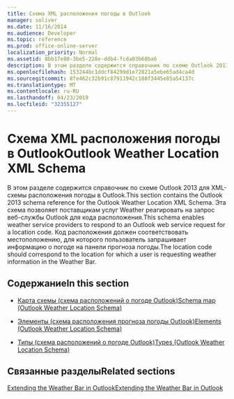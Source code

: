 ```yaml
---
title: Схема XML расположения погоды в Outlook
manager: soliver
ms.date: 11/16/2014
ms.audience: Developer
ms.topic: reference
ms.prod: office-online-server
localization_priority: Normal
ms.assetid: 8bb17e80-3be5-228e-ddb4-fcda03b60ba6
description: В этом разделе содержится справочник по схеме Outlook 2013 для XML-схемы расположения погоды в Outlook. Эта схема позволяет поставщикам услуг Weather реагировать на запрос веб-службы Outlook для кода расположения. Код расположения должен соответствовать местоположению, для которого пользователь запрашивает информацию о погоде на панели прогноза погоды.
ms.openlocfilehash: 153244bc1ddcf84299d1e72821a5ebe65ad4ca4d
ms.sourcegitcommit: 8fe462c32b91c87911942c188f3445e85a54137c
ms.translationtype: MT
ms.contentlocale: ru-RU
ms.lasthandoff: 04/23/2019
ms.locfileid: "32355127"
---
```

# <a name="outlook-weather-location-xml-schema"></a><span data-ttu-id="f844d-105">Схема XML расположения погоды в Outlook</span><span class="sxs-lookup"><span data-stu-id="f844d-105">Outlook Weather Location XML Schema</span></span>

<span data-ttu-id="f844d-106">В этом разделе содержится справочник по схеме Outlook 2013 для XML-схемы расположения погоды в Outlook.</span><span class="sxs-lookup"><span data-stu-id="f844d-106">This section contains the Outlook 2013 schema reference for the Outlook Weather Location XML Schema.</span></span> <span data-ttu-id="f844d-107">Эта схема позволяет поставщикам услуг Weather реагировать на запрос веб-службы Outlook для кода расположения.</span><span class="sxs-lookup"><span data-stu-id="f844d-107">This schema enables weather service providers to respond to an Outlook web service request for a location code.</span></span> <span data-ttu-id="f844d-108">Код расположения должен соответствовать местоположению, для которого пользователь запрашивает информацию о погоде на панели прогноза погоды.</span><span class="sxs-lookup"><span data-stu-id="f844d-108">The location code should correspond to the location for which a user is requesting weather information in the Weather Bar.</span></span>
  
## <a name="in-this-section"></a><span data-ttu-id="f844d-109">Содержание</span><span class="sxs-lookup"><span data-stu-id="f844d-109">In this section</span></span>

- [<span data-ttu-id="f844d-110">Карта схемы (схема расположений о погоде Outlook)</span><span class="sxs-lookup"><span data-stu-id="f844d-110">Schema map (Outlook Weather Location Schema)</span></span>](schema-map-outlook-weather-location-schema.md)
    
- [<span data-ttu-id="f844d-111">Элементы (схема расположения прогноза погоды Outlook)</span><span class="sxs-lookup"><span data-stu-id="f844d-111">Elements (Outlook Weather Location Schema)</span></span>](elements-outlook-weather-location-schema.md)
    
- [<span data-ttu-id="f844d-112">Типы (схема расположений о погоде Outlook)</span><span class="sxs-lookup"><span data-stu-id="f844d-112">Types (Outlook Weather Location Schema)</span></span>](types-outlook-weather-location-schema.md)
    
## <a name="related-sections"></a><span data-ttu-id="f844d-113">Связанные разделы</span><span class="sxs-lookup"><span data-stu-id="f844d-113">Related sections</span></span>

[<span data-ttu-id="f844d-114">Extending the Weather Bar in Outlook</span><span class="sxs-lookup"><span data-stu-id="f844d-114">Extending the Weather Bar in Outlook</span></span>](extending-the-weather-bar-in-outlook.md)
  

